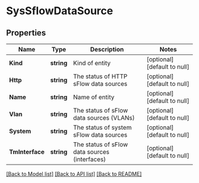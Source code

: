 # SysSflowDataSource

## Properties
Name | Type | Description | Notes
------------ | ------------- | ------------- | -------------
**Kind** | **string** | Kind of entity | [optional] [default to null]
**Http** | **string** | The status of HTTP sFlow data sources | [optional] [default to null]
**Name** | **string** | Name of entity | [optional] [default to null]
**Vlan** | **string** | The status of sFlow data sources (VLANs) | [optional] [default to null]
**System** | **string** | The status of system sFlow data sources | [optional] [default to null]
**TmInterface** | **string** | The status of sFlow data sources (interfaces) | [optional] [default to null]

[[Back to Model list]](../README.md#documentation-for-models) [[Back to API list]](../README.md#documentation-for-api-endpoints) [[Back to README]](../README.md)


